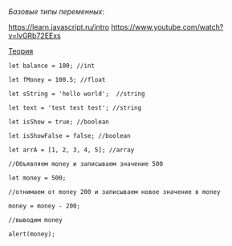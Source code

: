 _Базовые типы переменных_:

https://learn.javascript.ru/intro
https://www.youtube.com/watch?v=lvGRb72EExs

[Теория](https://learn.javascript.ru/types)

`let balance = 100; //int`

`let fMoney = 100.5; //float`

`let sString = 'hello world';  //string`

`let text = 'test test test'; //string`

`let isShow = true; //boolean`

`let isShowFalse = false; //boolean`

`let arrA = [1, 2, 3, 4, 5]; //array`

`//Объявляем money и записываем значение 500`

`let money = 500;`

`//отнимаем от money 200 и записываем новое значение в money`

`money = money - 200;`

`//выводим money`

`alert(money);`

